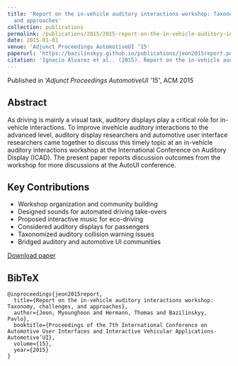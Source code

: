 ```yaml
---
title: 'Report on the in-vehicle auditory interactions workshop: Taxonomy, challenges,
  and approaches'
collection: publications
permalink: /publications/2015/2015-report-on-the-in-vehicle-auditory-interactions-wor
date: 2015-01-01
venue: 'Adjunct Proceedings AutomotiveUI ’15'
paperurl: 'https://bazilinskyy.github.io/publications/jeon2015report.pdf'
citation: 'Ignacio Alvarez et al.. (2015). Report on the in-vehicle auditory interactions workshop: Taxonomy, challenges, and approaches. Adjunct Proceedings AutomotiveUI ’15.'
---
```


Published in *'Adjunct Proceedings AutomotiveUI ’15'*, ACM 2015

## Abstract

As driving is mainly a visual task, auditory displays play a critical role for in-vehicle interactions. To improve invehicle auditory interactions to the advanced level, auditory display researchers and automotive user interface researchers came together to discuss this timely topic at an in-vehicle auditory interactions workshop at the International Conference on Auditory Display (ICAD). The present paper reports discussion outcomes from the workshop for more discussions at the AutoUI conference.

## Key Contributions

* Workshop organization and community building
* Designed sounds for automated driving take-overs
* Proposed interactive music for eco-driving
* Considered auditory displays for passengers
* Taxonomized auditory collision warning issues
* Bridged auditory and automotive UI communities

[Download paper]('https://bazilinskyy.github.io/publications/jeon2015report.pdf')

## BibTeX

```
@inproceedings{jeon2015report,
  title={Report on the in-vehicle auditory interactions workshop: Taxonomy, challenges, and approaches},
  author={Jeon, Myounghoon and Hermann, Thomas and Bazilinskyy, Pavlo},
  booktitle={Proceedings of the 7th International Conference on Automotive User Interfaces and Interactive Vehicular Applications-Automotive’UI},
  volume={15},
  year={2015}
}
```